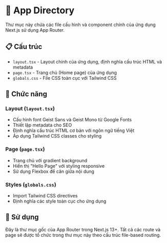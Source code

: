 # 📁 App Directory

Thư mục này chứa các file cấu hình và component chính của ứng dụng Next.js sử dụng App Router.

## 📋 Cấu trúc

- `layout.tsx` - Layout chính của ứng dụng, định nghĩa cấu trúc HTML và metadata
- `page.tsx` - Trang chủ (Home page) của ứng dụng
- `globals.css` - File CSS toàn cục với Tailwind CSS

## 🎯 Chức năng

### Layout (`layout.tsx`)
- Cấu hình font Geist Sans và Geist Mono từ Google Fonts
- Thiết lập metadata cho SEO
- Định nghĩa cấu trúc HTML cơ bản với ngôn ngữ tiếng Việt
- Áp dụng Tailwind CSS classes cho styling

### Page (`page.tsx`)
- Trang chủ với gradient background
- Hiển thị "Hello Page" với styling responsive
- Sử dụng Flexbox để căn giữa nội dung

### Styles (`globals.css`)
- Import Tailwind CSS directives
- Định nghĩa các style toàn cục cho ứng dụng

## 🚀 Sử dụng

Đây là thư mục gốc của App Router trong Next.js 13+. Tất cả các route và page sẽ được tổ chức trong thư mục này theo cấu trúc file-based routing. 